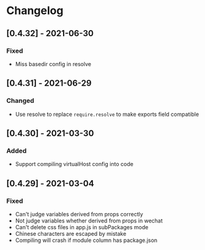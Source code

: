 # Changelog

## [0.4.32] - 2021-06-30

### Fixed

- Miss basedir config in resolve

## [0.4.31] - 2021-06-29

### Changed

- Use resolve to replace `require.resolve` to make exports field compatible

## [0.4.30] - 2021-03-30

### Added

- Support compiling virtualHost config into code

## [0.4.29] - 2021-03-04

### Fixed

- Can't judge variables derived from props correctly
- Not judge variables whether derived from props in wechat
- Can't delete css files in app.js in subPackages mode
- Chinese characters are escaped by mistake
- Compiling will crash if module column has package.json
